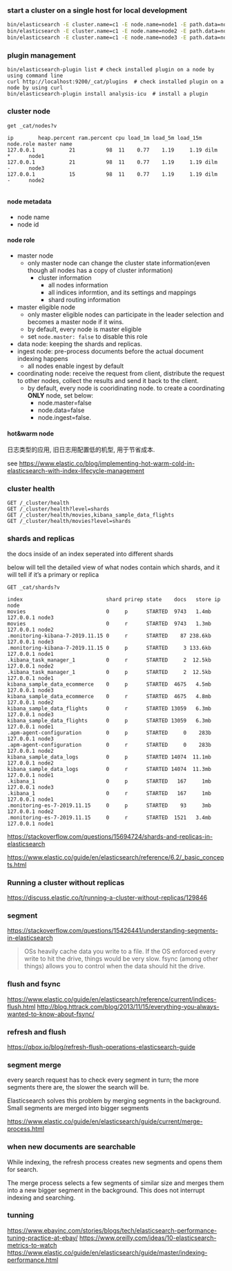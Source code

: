 ### start a cluster on a single host for local development

```bash
bin/elasticsearch -E cluster.name=c1 -E node.name=node1 -E path.data=node1_data -d
bin/elasticsearch -E cluster.name=c1 -E node.name=node2 -E path.data=node2_data -d
bin/elasticsearch -E cluster.name=c1 -E node.name=node3 -E path.data=node3_data -d
```

### plugin management

```
bin/elasticsearch-plugin list # check installed plugin on a node by using command line
curl http://localhost:9200/_cat/plugins  # check installed plugin on a node by using curl
bin/elasticsearch-plugin install analysis-icu  # install a plugin 
```
### cluster node

```
get _cat/nodes?v 

ip        heap.percent ram.percent cpu load_1m load_5m load_15m node.role master name
127.0.0.1           21          98  11    0.77    1.19     1.19 dilm      *      node1
127.0.0.1           21          98  11    0.77    1.19     1.19 dilm      -      node3
127.0.0.1           15          98  11    0.77    1.19     1.19 dilm      -      node2


```
#### node metadata

- node name
- node id

#### node role
- master node
    - only master node can change the cluster state information(even though all nodes has a copy of cluster information)
        - cluster information
            - all nodes information
            - all indices informtion, and its settings and mappings
            - shard routing information
- master eligible node
    - only master eligible nodes can participate in the leader selection and becomes a master node if it wins.
    - by default, every node is master eligible
    - set `node.master: false` to disable this role
- data node: keeping the shards and replicas.
- ingest node: pre-process documents before the actual document indexing happens
    - all nodes enable ingest by default
- coordinating node: receive the request from client, distribute the request to other nodes, collect the results and send it back to the client.
    - by default, every node is cooridinating node. to create a coordinating __ONLY__ node, set below:
        - node.master=false
        - node.data=false
        - node.ingest=false.


#### hot&warm node

日志类型的应用, 旧日志用配置低的机型, 用于节省成本.

see https://www.elastic.co/blog/implementing-hot-warm-cold-in-elasticsearch-with-index-lifecycle-management

### cluster health

```
GET /_cluster/health
GET /_cluster/health?level=shards
GET /_cluster/health/movies,kibana_sample_data_flights
GET /_cluster/health/movies?level=shards
```


### shards and replicas

the docs inside of an index seperated into different shards


below will tell the detailed view of what nodes contain which shards, and it will tell if it’s a primary or replica
```
GET _cat/shards?v

index                           shard prirep state    docs   store ip        node
movies                          0     p      STARTED  9743   1.4mb 127.0.0.1 node3
movies                          0     r      STARTED  9743   1.3mb 127.0.0.1 node2
.monitoring-kibana-7-2019.11.15 0     r      STARTED    87 238.6kb 127.0.0.1 node3
.monitoring-kibana-7-2019.11.15 0     p      STARTED     3 133.6kb 127.0.0.1 node1
.kibana_task_manager_1          0     r      STARTED     2  12.5kb 127.0.0.1 node2
.kibana_task_manager_1          0     p      STARTED     2  12.5kb 127.0.0.1 node1
kibana_sample_data_ecommerce    0     p      STARTED  4675   4.5mb 127.0.0.1 node3
kibana_sample_data_ecommerce    0     r      STARTED  4675   4.8mb 127.0.0.1 node2
kibana_sample_data_flights      0     r      STARTED 13059   6.3mb 127.0.0.1 node3
kibana_sample_data_flights      0     p      STARTED 13059   6.3mb 127.0.0.1 node1
.apm-agent-configuration        0     p      STARTED     0    283b 127.0.0.1 node3
.apm-agent-configuration        0     r      STARTED     0    283b 127.0.0.1 node2
kibana_sample_data_logs         0     p      STARTED 14074  11.1mb 127.0.0.1 node2
kibana_sample_data_logs         0     r      STARTED 14074  11.3mb 127.0.0.1 node1
.kibana_1                       0     p      STARTED   167     1mb 127.0.0.1 node3
.kibana_1                       0     r      STARTED   167     1mb 127.0.0.1 node1
.monitoring-es-7-2019.11.15     0     p      STARTED    93     3mb 127.0.0.1 node2
.monitoring-es-7-2019.11.15     0     r      STARTED  1521   3.4mb 127.0.0.1 node1

```

https://stackoverflow.com/questions/15694724/shards-and-replicas-in-elasticsearch

https://www.elastic.co/guide/en/elasticsearch/reference/6.2/_basic_concepts.html

### Running a cluster without replicas
https://discuss.elastic.co/t/running-a-cluster-without-replicas/129846

### segment

https://stackoverflow.com/questions/15426441/understanding-segments-in-elasticsearch
> OSs heavily cache data you write to a file. If the OS enforced every write to hit the drive, things would be very slow. fsync (among other things) allows you to control when the data should hit the drive.

### flush and fsync

https://www.elastic.co/guide/en/elasticsearch/reference/current/indices-flush.html
http://blog.httrack.com/blog/2013/11/15/everything-you-always-wanted-to-know-about-fsync/

### refresh and flush
https://qbox.io/blog/refresh-flush-operations-elasticsearch-guide

### segment merge
 every search request has to check every segment in turn; the more segments there are, the slower the search will be.

Elasticsearch solves this problem by merging segments in the background. Small segments are merged into bigger segments

https://www.elastic.co/guide/en/elasticsearch/guide/current/merge-process.html

### when new documents are searchable
While indexing, the refresh process creates new segments and opens them for search.

The merge process selects a few segments of similar size and merges them into a new bigger segment in the background. This does not interrupt indexing and searching.



### tunning

https://www.ebayinc.com/stories/blogs/tech/elasticsearch-performance-tuning-practice-at-ebay/
https://www.oreilly.com/ideas/10-elasticsearch-metrics-to-watch
https://www.elastic.co/guide/en/elasticsearch/guide/master/indexing-performance.html

